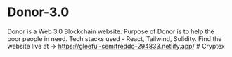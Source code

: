 # Donor-3.0
Donor is a Web 3.0 Blockchain website.
Purpose of Donor is to help the poor people in need.
Tech stacks used - React, Tailwind, Solidity.
Find the website live at -> https://gleeful-semifreddo-294833.netlify.app/
#   C r y p t e x  
 
